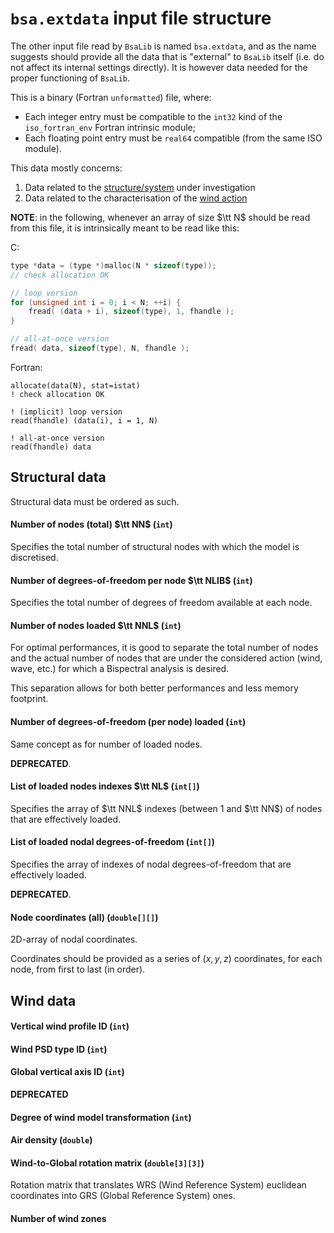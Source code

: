 # `bsa.extdata` input file structure

The other input file read by `BsaLib` is named `bsa.extdata`, and as the name suggests 
should provide all the data that is "external" to `BsaLib` itself (i.e. do not affect its 
internal settings directly). 
It is however data needed for the proper functioning of `BsaLib`.

This is a binary (Fortran `unformatted`) file, where:

- Each integer entry must be compatible to the `int32` kind of the `iso_fortran_env` Fortran 
intrinsic module;
- Each floating point entry must be `real64` compatible (from the same ISO module).


This data mostly concerns:

1. Data related to the [structure/system](#structural-data) under investigation
2. Data related to the characterisation of the [wind action](#wind-data)


**NOTE**: in the following, whenever an array of size $\tt N$ should be read from 
this file, it is intrinsically meant to be read like this:

C:
```c
type *data = (type *)malloc(N * sizeof(type));
// check allocation OK

// loop version
for (unsigned int i = 0; i < N; ++i) {
    fread( (data + i), sizeof(type), 1, fhandle );
}

// all-at-once version
fread( data, sizeof(type), N, fhandle );
```

Fortran:
```Fortran
allocate(data(N), stat=istat)
! check allocation OK

! (implicit) loop version
read(fhandle) (data(i), i = 1, N)

! all-at-once version
read(fhandle) data
```




## Structural data

Structural data must be ordered as such.

#### Number of nodes (total) $\tt NN$ (`int`)

Specifies the total number of structural nodes with which the model is discretised.

#### Number of degrees-of-freedom per node $\tt NLIB$ (`int`)

Specifies the total number of degrees of freedom available at each node.

#### Number of nodes loaded $\tt NNL$ (`int`)

For optimal performances, it is good to separate the total number of nodes and 
the actual number of nodes that are under the considered action (wind, wave, etc.) 
for which a Bispectral analysis is desired.

This separation allows for both better performances and less memory footprint.

#### Number of degrees-of-freedom (per node) loaded (`int`)

Same concept as for number of loaded nodes.

**DEPRECATED**.

#### List of loaded nodes indexes $\tt NL$ (`int[]`)

Specifies the array of $\tt NNL$ indexes (between $1$ and $\tt NN$) of nodes 
that are effectively loaded.

#### List of loaded nodal degrees-of-freedom (`int[]`)

Specifies the array of indexes of nodal degrees-of-freedom that are effectively loaded.

**DEPRECATED**.

#### Node coordinates (all) (`double[][]`)

2D-array of nodal coordinates.

Coordinates should be provided as a series of $(x, y, z)$ coordinates, for each node, 
from first to last (in order).





## Wind data


#### Vertical wind profile ID (`int`)

#### Wind PSD type ID (`int`)

#### Global vertical axis ID (`int`)

**DEPRECATED**

#### Degree of wind model transformation (`int`)

#### Air density (`double`)

#### Wind-to-Global rotation matrix (`double[3][3]`)

Rotation matrix that translates WRS (Wind Reference System) euclidean coordinates into 
GRS (Global Reference System) ones.

#### Number of wind zones 



